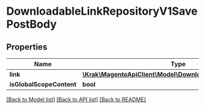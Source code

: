 # DownloadableLinkRepositoryV1SavePostBody

## Properties
Name | Type | Description | Notes
------------ | ------------- | ------------- | -------------
**link** | [**\Krak\MagentoApiClient\Model\DownloadableDataLinkInterface**](DownloadableDataLinkInterface.md) |  | 
**isGlobalScopeContent** | **bool** |  | [optional] 

[[Back to Model list]](../README.md#documentation-for-models) [[Back to API list]](../README.md#documentation-for-api-endpoints) [[Back to README]](../README.md)


